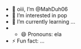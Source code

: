 - 👋 oiii, I’m @MahDuh06
- 👀 I’m interested in pop
- 🌱 I’m currently learning ...
- - 😄 Pronouns: ela
- ⚡ Fun fact: ...

<!---
MahDuh06/MahDuh06 is a ✨ special ✨ repository because its `README.md` (this file) appears on your GitHub profile.
You can click the Preview link to take a look at your changes.
--->
